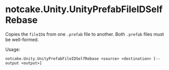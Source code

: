 # notcake.Unity.UnityPrefabFileIDSelfRebase
Copies the `fileID`s from one `.prefab` file to another.
Both `.prefab` files must be well-formed.

Usage:
```
notcake.Unity.UnityPrefabFileIDSelfRebase <source> <destination> [--output <output>]
```
